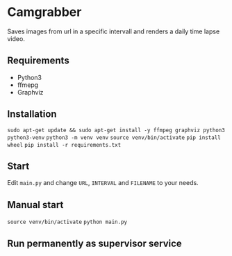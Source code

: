 # Camgrabber

Saves images from url in a specific intervall and renders a daily time lapse video.

## Requirements

- Python3
- ffmepg
- Graphviz

## Installation

`sudo apt-get update && sudo apt-get install -y ffmpeg graphviz python3 python3-venv`
`python3 -m venv venv`
`source venv/bin/activate`
`pip install wheel`
`pip install -r requirements.txt`

## Start

Edit `main.py` and change `URL`, `INTERVAL` and `FILENAME` to your needs.

## Manual start

`source venv/bin/activate`
`python main.py`

## Run permanently as supervisor service
